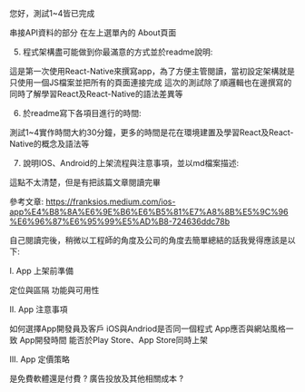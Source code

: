 您好，測試1~4皆已完成

串接API資料的部分  在左上選單內的 About頁面


5. 程式架構盡可能做到你最滿意的方式並於readme說明:


這是第一次使用React-Native來撰寫app，為了方便主管閱讀，當初設定架構就是只使用一個JS檔案並把所有的頁面連接完成
這次的測試除了順邏輯也在邊撰寫的同時了解學習React及React-Native的語法差異等

6. 於readme寫下各項目進行的時間:


測試1~4實作時間大約30分鐘，更多的時間是花在環境建置及學習React及React-Native的概念及語法等


7. 說明IOS、Android的上架流程與注意事項，並以md檔案描述:

這點不太清楚，但是有把該篇文章閱讀完畢

參考文章: https://franksios.medium.com/ios-app%E4%B8%8A%E6%9E%B6%E6%B5%81%E7%A8%8B%E5%9C%96%E6%96%87%E6%95%99%E5%AD%B8-724636ddc78b

自己閱讀完後，稍微以工程師的角度及公司的角度去簡單總結的話我覺得應該是以下:

I. App 上架前準備

定位與區隔
功能與可用性

II. App 注意事項

 如何選擇App開發員及客戶
 iOS與Andriod是否同一個程式
 App應否與網站風格一致
 App開發時間
 能否於Play Store、App Store同時上架

III. App 定價策略

是免費軟體還是付費 ?
廣告投放及其他相關成本 ?
